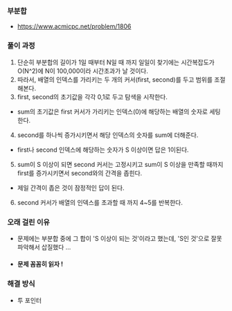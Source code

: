 ### 부분합
 - https://www.acmicpc.net/problem/1806
     
### 풀이 과정
1. 단순히 부분합의 길이가 1일 때부터 N일 때 까지 일일이 찾기에는 시간복잡도가 O(N^2)에 N이 100,000이라 시간초과가 날 것이다.
2. 따라서, 배열의 인덱스를 가리키는 두 개의 커서(first, second)를 두고 범위를 조절해본다.
3. first, second의 초기값을 각각 0,1로 두고 탐색을 시작한다.
  - sum의 초기값은 first 커서가 가리키는 인덱스(0)에 해당하는 배열의 숫자로 세팅한다. 
4. second를 하나씩 증가시키면서 해당 인덱스의 숫자를 sum에 더해준다.
  - first나 second 인덱스에 해당하는 숫자가 S 이상이면 답은 1이된다.
5. sum이 S 이상이 되면 second 커서는 고정시키고 sum이 S 이상을 만족할 때까지 first를 증가시키면서 second와의 간격을 좁힌다.
  - 제일 간격이 좁은 것이 잠정적인 답이 된다.
6. second 커서가 배열의 인덱스를 초과할 때 까지 4~5를 반복한다.

### 오래 걸린 이유
- 문제에는 부분합 중에 그 합이 'S 이상이 되는 것'이라고 했는데, 'S인 것'으로 잘못 파악해서 삽질했다 ...
- #### 문제 꼼꼼히 읽자 !

### 해결 방식
 - 투 포인터
